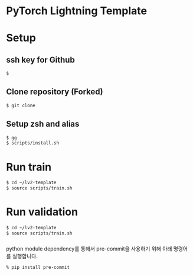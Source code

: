 # PyTorch Lightning Template

# Setup

## ssh key for Github
```bash
$ 
```

## Clone repository (Forked)

```bash
$ git clone 
```

## Setup zsh and alias

```bash
$ gg
$ scripts/install.sh
```

# Run train

```bash
$ cd ~/lv2-template
$ source scripts/train.sh
```

# Run validation

```bash
$ cd ~/lv2-template
$ source scripts/train.sh
```

### 

python module dependency를 통해서 pre-commit을 사용하기 위해 아래 명령어를 실행합니다.
```zsh
% pip install pre-commit
```
